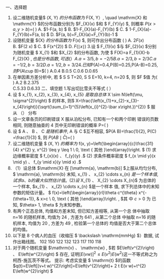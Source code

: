 一、选择题
 1. 设二维随机变量$  (X, Y)  $的分布函数为$  F(X, Y）, \quad \mathrm{X}  和  \mathrm{Y}  $的分布函数分别为  $F_{X}(x)  $和 $ F_{Y}(y) $, 则概率  $P(x>a, y>b)=$(      ) 
 A.  $1-F(a, b) $
 B.  $1-F_{X}(a)-F_{Y}(b) $
 C. $ 1-F_{X}(a)-F_{Y}(b)+F(a, b) $
 D.  $F(a, b)+F_{X}(a)+F_{Y}(b)-1 $
 2. 设随机变量  ${X}  $的分布函数为$  F(x) $, 则可作出分布函数 ( )
 A.  $2 F(x)$  
 B.  $F(2 x) $
 C. $ F(x^{2}) $
 D.  $F(\mid x\mid)$
 3.设 $ F_{1}(x)  $与  $F_{2}(x)  $分别为随机变量 $ X_{1}  $和  $X_{2} $的分布函数, 为使
 $ F(X)=a F_{1}(X)-b F_{2}(X) $, 也是分布函数, 可选 (   ）
 A.  a=3/5, b=-2/5 
 B.  a=2/3, b=2/3 
 C.  a=-1/2, b=3/2 
 D.  a=1/2, b=3/2 
 4.已知$P(A)=0.4,P(B)=0.25,P(A-B)=0.25,$则$P(A\cup B)=$(    )
 A.0.4 
 B.0.5 
 C.0.6 
 D.0.65 
 5. 在单因素方差分析中, 若 $ S S T=20, S S E=10, k=4, n=20 $, 则  $F  $值 为(   )
 A.2 
 B.2.375   
 C.5.33
 D.6.33
 二、填空题 
 1.写出切比雪夫不等式 (      ）
 2. 设 $ x_{1}, x_{2}, x_{3}, x_{4}, x_{5}  $是取自总体$ X
 \sim N\left(\mu, \sigma^{2}\right) $ 的样本, 则$  X=\frac{\left(x_{1}+x_{2}-x_{3}-x_{4}\right)}{\sqrt{\sum_{i=1}^{5}\left(x_{i}^{2}-\bar x\right.})^{2}} $ 服从 （） 分布
 3. 设一文章各页的印刷错误 X 服从泊松分布, 已知有一个和两个印刷 错误的页数相同, 则随意抽查的 4 页中无印刷错误的概率  P=(      )  
 4. 设 $ A 、 B 、 C  $是随机事件,$  A  与  C  $互不相容,  $P(A B)=\frac{1}{2}, P(C)   =\frac{1}{3} $, 则  $P(A B \mid \bar{C})=$(      ) 
 4. 设二维随机变量 $ (X, Y)  $的概率为$  f(x, y)=\left\{\begin{array}{c}\frac{31}{4} x^{2} y, x^{2} \leq y \leq 1 \\ 0, \text { 其他 }\end{array}\right. $
 (1) 求边缘概率密度 $ f_{x}(x) 、 f_{y}(y) .$
 (2) 求条件概率密度 $ f_{x \mid y}(x \mid y) 、 f_{y \mid x}(y \mid x) .$
 5. （1）设总体  $\mathrm{X}  在  [\mathrm{a}, \mathrm{b}]  $上服从均匀分布, $ \mathrm{a}, \mathrm{b}  末知,  x_{1} 、 x_{2} \cdots x_{n}  $是一个样本值, 试求  a 、 b  的最大似然估计值。
 (2) 设$  X_{1} 、 X_{2} \cdots X_{n}$  为总体的一个样本,  $x_{1} 、 x_{2} \cdots x_{n}  $是一个样本 值, 求下列总体中的末知参数的矩估计量。
 $ f(x)=\left\{\begin{array}{rl}\theta c^{\theta} x^{-(\theta+1)}, & x>c \\ 0, \text { 其他 }\end{array}\right. , $其 中  $c >0$  为 已 知, $\theta>  1, \theta $ 为末知参数。
 6. 有两个正态总体, 均值和方差末知, 但已知方差相等, 从第一个总 体中抽取  n=16  的随机样本, 均值为 24 , 方差为 641 , 从第二个总体 中抽取  n=16  的随机样本, 均值为 20 , 方差为 49 , 检验第一个总体的 均值是否大于第二个总体的均值。
 7. 以下是 8 个病人的血压（收缩压 $ \backslash \mathrm{mmHg}  $）数据, 试作出箱线图。
 102      150      122      132       123       117       110        118
 8. 对于两个随机变量  $\mathrm{v} 、 \mathrm{w} , $若  $E\left(v^{2}\right) 、 E\left(w^{2}\right) $ 存在, 证明$[E(v w)]^{2} \leq E\left(v^{2}\right) E\left(w^{2}\right)$这一不等式称之为柯西-施瓦茨不等式。
 提示: 考虑实变量 $ \mathrm{t}  $的函数  $q(t)=E\left[(v+t w)^{2}\right]=E\left(v^{2}\right)+   2 t E(v w)+t^{2} E\left(w^{2}\right) $
 